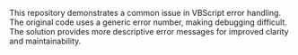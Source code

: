 This repository demonstrates a common issue in VBScript error handling.  The original code uses a generic error number, making debugging difficult. The solution provides more descriptive error messages for improved clarity and maintainability.